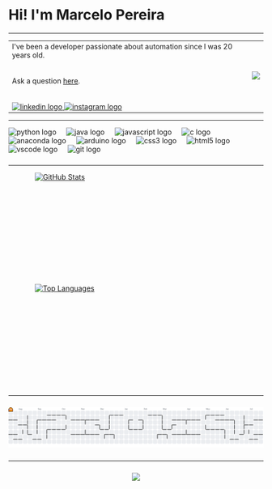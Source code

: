 # Hi! I'm Marcelo Pereira #

---
<table style="width:100%; border-collapse: collapse;" border="0" cellspacing="0"">
  <tr>
    <td style="width:100%;">
      I've been a developer passionate about automation since I was 20 years old.<br><br><br>
      Ask a question <a href="https://github.com/Marcelo-S-Pereira/Marcelo-S-Pereira/issues">here</a>.
<br><br><br>
<div align="left">
  <a href="https://www.linkedin.com/in/ds-marcelo-spereira" target="_blank">
    <img src="https://raw.githubusercontent.com/maurodesouza/profile-readme-generator/master/src/assets/icons/social/linkedin/default.svg" width="52" height="40" alt="linkedin logo"  />
  </a>
  <a href="https://www.instagram.com/marcelo.s.pereira_/" target="_blank">
    <img src="https://raw.githubusercontent.com/maurodesouza/profile-readme-generator/master/src/assets/icons/social/instagram/default.svg" width="52" height="40" alt="instagram logo"  />
  </a>
</div>
    </td>
    <td style="width:100%;">
      <img src="https://github.com/user-attachments/assets/96b9fe73-fa15-413d-9907-b03af55540c8" style="max-width:100%; height:auto;" />
    </td>
  </tr>
</table>

---

<div align="left">
  <img src="https://cdn.jsdelivr.net/gh/devicons/devicon/icons/python/python-original.svg" height="40" alt="python logo"  />
  <img width="12" />
  <img src="https://cdn.jsdelivr.net/gh/devicons/devicon/icons/java/java-original.svg" height="40" alt="java logo"  />
  <img width="12" />
  <img src="https://cdn.jsdelivr.net/gh/devicons/devicon/icons/javascript/javascript-original.svg" height="40" alt="javascript logo"  />
  <img width="12" />
  <img src="https://cdn.jsdelivr.net/gh/devicons/devicon/icons/c/c-original.svg" height="40" alt="c logo"  />
  <img width="12" />
  <img src="https://cdn.jsdelivr.net/gh/devicons/devicon/icons/anaconda/anaconda-original.svg" height="40" alt="anaconda logo"  />
  <img width="12" />
  <img src="https://cdn.jsdelivr.net/gh/devicons/devicon/icons/arduino/arduino-original.svg" height="40" alt="arduino logo"  />
  <img width="12" />
  <img src="https://cdn.jsdelivr.net/gh/devicons/devicon/icons/css3/css3-original.svg" height="40" alt="css3 logo"  />
  <img width="12" />
  <img src="https://cdn.jsdelivr.net/gh/devicons/devicon/icons/html5/html5-original.svg" height="40" alt="html5 logo"  />
  <img width="12" />
  <img src="https://cdn.jsdelivr.net/gh/devicons/devicon/icons/vscode/vscode-original.svg" height="40" alt="vscode logo"  />
  <img width="12" />
  <img src="https://cdn.jsdelivr.net/gh/devicons/devicon/icons/git/git-original.svg" height="40" alt="git logo"  />
</div>

###

---
<div style="display: flex; gap: 20px; justify-content: center; align-items: flex-start; flex-wrap: wrap;">
  <!-- GitHub Stats Card -->
  <a href="https://github.com/Marcelo-S-Pereira/github-readme-stats" target="_blank">
    <img
      src="https://github-readme-stats.vercel.app/api?username=Marcelo-S-Pereira&width=350&height=200&hide_border=true"
      alt="GitHub Stats"
      style="width: 400px; height: 200px; display: block;"
    />
  </a>

  <!-- Top Languages Card -->
  <a href="https://github.com/Marcelo-S-Pereira/github-readme-stats" target="_blank">
    <img
      src="https://github-readme-stats.vercel.app/api/top-langs/?username=Marcelo-S-Pereira&layout=compact&width=350&height=200&hide_border=true"
      alt="Top Languages"
      style="width: 400px; height: 200px; display: block;"
    />
  </a>
</div>

####
---


###
<picture>
  <source media="(prefers-color-scheme: dark)" srcset="https://raw.githubusercontent.com/Marcelo-S-Pereira/Marcelo-S-Pereira/output/pacman-contribution-graph-dark.svg">
  <source media="(prefers-color-scheme: light)" srcset="https://raw.githubusercontent.com/Marcelo-S-Pereira/Marcelo-S-Pereira/output/pacman-contribution-graph.svg">
  <img alt="pacman contribution graph" src="https://raw.githubusercontent.com/Marcelo-S-Pereira/Marcelo-S-Pereira/output/pacman-contribution-graph.svg">
</picture>

###

---

###
<div align="center">
  <img src="https://profile-counter.glitch.me/Marcelo-S-Pereira/count.svg?&theme=white"  />
</div>

###


